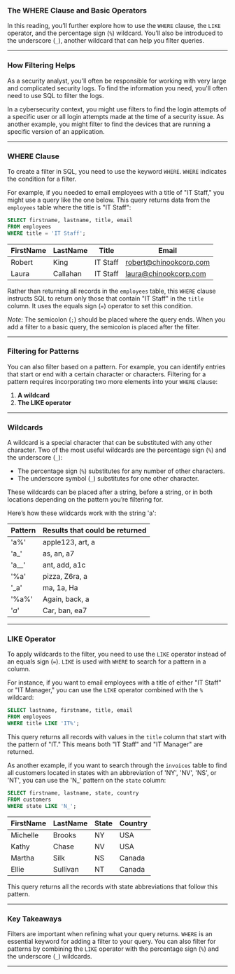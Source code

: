 ### **The WHERE Clause and Basic Operators**

In this reading, you’ll further explore how to use the `WHERE` clause, the `LIKE` operator, and the percentage sign (`%`) wildcard. You’ll also be introduced to the underscore (`_`), another wildcard that can help you filter queries.

---

### **How Filtering Helps**

As a security analyst, you'll often be responsible for working with very large and complicated security logs. To find the information you need, you'll often need to use SQL to filter the logs.

In a cybersecurity context, you might use filters to find the login attempts of a specific user or all login attempts made at the time of a security issue. As another example, you might filter to find the devices that are running a specific version of an application.

---

### **WHERE Clause**

To create a filter in SQL, you need to use the keyword `WHERE`. `WHERE` indicates the condition for a filter.

For example, if you needed to email employees with a title of "IT Staff," you might use a query like the one below. This query returns data from the `employees` table where the title is "IT Staff":
```sql
SELECT firstname, lastname, title, email
FROM employees
WHERE title = 'IT Staff';
```

| FirstName | LastName | Title    | Email                  |
|-----------|----------|----------|------------------------|
| Robert    | King     | IT Staff | robert@chinookcorp.com |
| Laura     | Callahan | IT Staff | laura@chinookcorp.com  |

Rather than returning all records in the `employees` table, this `WHERE` clause instructs SQL to return only those that contain "IT Staff" in the `title` column. It uses the equals sign (`=`) operator to set this condition.

*Note:* The semicolon (`;`) should be placed where the query ends. When you add a filter to a basic query, the semicolon is placed after the filter.

---

### **Filtering for Patterns**

You can also filter based on a pattern. For example, you can identify entries that start or end with a certain character or characters. Filtering for a pattern requires incorporating two more elements into your `WHERE` clause:

1. **A wildcard**
2. **The LIKE operator**

---

### **Wildcards**

A wildcard is a special character that can be substituted with any other character. Two of the most useful wildcards are the percentage sign (`%`) and the underscore (`_`):

- The percentage sign (`%`) substitutes for any number of other characters.
- The underscore symbol (`_`) substitutes for one other character.

These wildcards can be placed after a string, before a string, or in both locations depending on the pattern you’re filtering for.

Here’s how these wildcards work with the string 'a':

| Pattern | Results that could be returned |
|---------|--------------------------------|
| 'a%'    | apple123, art, a               |
| 'a_'    | as, an, a7                    |
| 'a__'   | ant, add, a1c                 |
| '%a'    | pizza, Z6ra, a                |
| '_a'    | ma, 1a, Ha                    |
| '%a%'   | Again, back, a                |
| '_a_'   | Car, ban, ea7                 |

---

### **LIKE Operator**

To apply wildcards to the filter, you need to use the `LIKE` operator instead of an equals sign (`=`). `LIKE` is used with `WHERE` to search for a pattern in a column.

For instance, if you want to email employees with a title of either "IT Staff" or "IT Manager," you can use the `LIKE` operator combined with the `%` wildcard:
```sql
SELECT lastname, firstname, title, email
FROM employees
WHERE title LIKE 'IT%';
```
This query returns all records with values in the `title` column that start with the pattern of "IT." This means both "IT Staff" and "IT Manager" are returned.

As another example, if you want to search through the `invoices` table to find all customers located in states with an abbreviation of 'NY', 'NV', 'NS', or 'NT', you can use the 'N_' pattern on the `state` column:
```sql
SELECT firstname, lastname, state, country
FROM customers
WHERE state LIKE 'N_';
```

| FirstName | LastName | State | Country |
|-----------|----------|-------|---------|
| Michelle  | Brooks   | NY    | USA     |
| Kathy     | Chase    | NV    | USA     |
| Martha    | Silk     | NS    | Canada  |
| Ellie     | Sullivan | NT    | Canada  |

This query returns all the records with state abbreviations that follow this pattern.

---

### **Key Takeaways**

Filters are important when refining what your query returns. `WHERE` is an essential keyword for adding a filter to your query. You can also filter for patterns by combining the `LIKE` operator with the percentage sign (`%`) and the underscore (`_`) wildcards.

---
